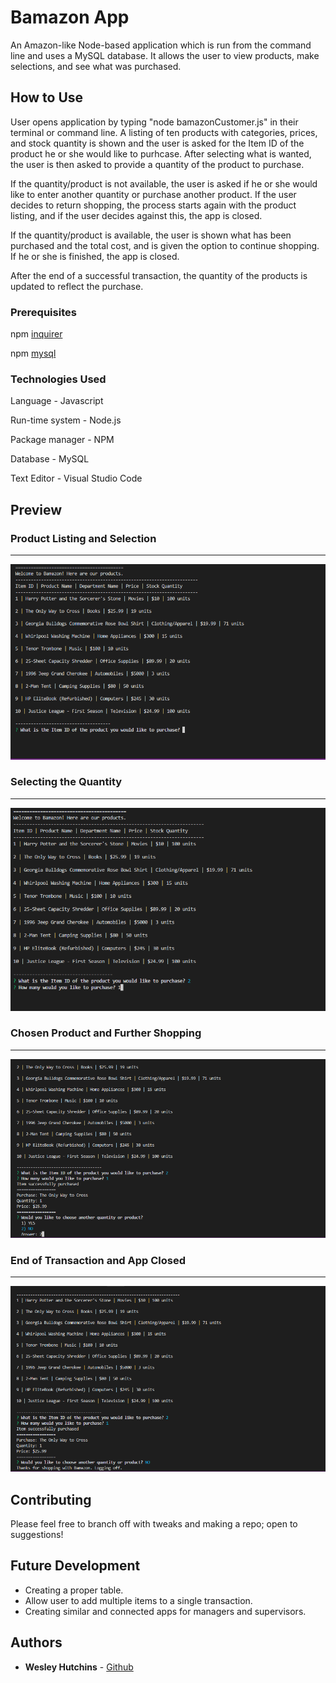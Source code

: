 # Bamazon App

An Amazon-like Node-based application which is run from the command line and uses a MySQL database. It allows the user to view products, make selections, and see what was purchased.


## How to Use

User opens application by typing "node bamazonCustomer.js" in their terminal or command line. A listing of ten products with categories, prices, and stock quantity is shown and the user is asked for the Item ID of the product he or she would like to purhcase. After selecting what is wanted, the user is then asked to provide a quantity of the product to purchase.

If the quantity/product is not available, the user is asked if he or she would like to enter another quantity or purchase another product. If the user decides to return shopping, the process starts again with the product listing, and if the user decides against this, the app is closed.

If the quantity/product is available, the user is shown what has been purchased and the total cost, and is given the option to continue shopping. If he or she is finished, the app is closed.

After the end of a successful transaction, the quantity of the products is updated to reflect the purchase.


### Prerequisites

npm [inquirer](https://www.npmjs.com/package/inquirer)

npm [mysql](https://www.npmjs.com/package/mysql)


### Technologies Used

Language - Javascript

Run-time system - Node.js

Package manager - NPM

Database - MySQL

Text Editor - Visual Studio Code


## Preview

### Product Listing and Selection
- - - -
<img src="screenshots/Bamazon1.PNG"/>

### Selecting the Quantity
- - - -
<img src="screenshots/Bamazon2.PNG"/>

### Chosen Product and Further Shopping
- - - -
<img src="screenshots/Bamazon3.PNG"/>

### End of Transaction and App Closed
- - - -
<img src="screenshots/Bamazon4.PNG"/>


## Contributing

Please feel free to branch off with tweaks and making a repo; open to suggestions!


## Future Development

* Creating a proper table.
* Allow user to add multiple items to a single transaction.
* Creating similar and connected apps for managers and supervisors.


## Authors

* **Wesley Hutchins** - [Github](https://github.com/WesPres1990)